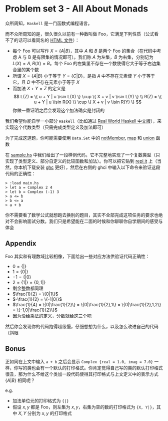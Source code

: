 # Problem set 3 - All About Monads

众所周知，`Haskell` 是一门函数式编程语言。

而不众所周知的是，很久很久以前有一种数叫做 Foo，它满足下列性质（公式看不了的话可以看同名的 [HTML 文件](./README.html)）：
- 每个 Foo 可以写作 $X = \{A|B\}$，其中 $A$ 和 $B$ 是两个 Foo 的集合（在代码中考虑 A 与 B 是有限集的情况即可）。我们称 $A$ 为左集，$B$ 为右集，分别记为 $L(X) = A, R(X) = B$。每个 Foo 的左集里不存在一个数使得它大于等于右边集合里的某个数
- 所谓 $X = \{A|B\}$ 小于等于 $Y = \{C|D\}$，是指 $A$ 中不存在元素使 $Y$ 小于等于它，且 $D$ 中不存在元素小于等于 $X$
- 而加法 $X + Y = Z$ 的定义是
  $$
  L(Z) = \{ u + Y | u \isin L(X) \} \cup \{ X + v | v \isin L(Y) \} \\
  R(Z) = \{ u + Y | u \isin R(X) \} \cup \{ X + v | v \isin R(Y) \}
  $$
  你做一番证明之后会发现这个加法确实是封闭的

我们希望你能自学一小部分 `Haskell`（比如通过 [Real World Haskell 中文版](http://cnhaskell.com/)），来实现这个代数类型（只需完成类型定义及加法即可）

为了完成这道题，你可能需要使用 `Data.Set` 中的 [notMember](http://hackage.haskell.org/package/containers-0.6.3.1/docs/Data-Set.html#g:6), [map](http://hackage.haskell.org/package/containers-0.6.3.1/docs/Data-Set.html#g:10) 和 [union](http://hackage.haskell.org/package/containers-0.6.3.1/docs/Data-Set.html#g:7) 函数

在 [sample.hs](./sample.hs) 中我们给出了一段样例代码，它不完整地实现了一个复数类型（只实现了类型定义、部分自定义的比较函数和加法）。你可以把它贴到 [repl.it](https://repl.it/languages/haskell) 上（当然，你本机下载安装 [ghc](https://www.haskell.org/ghc/) 更好），然后在右侧的 ghci 中输入以下命令来验证这段代码的正确性：
```
> :load main.hs
> let a = Complex 2 4
> let b = Complex (-1) 3
> a <= b
> b <= a
> a + b
```

你不需要看了数学公式就想跑去换别的题目，其实不全部完成这项任务的要求也绝对不会影响面试分数。我们只是希望能在二面的时候和你聊聊你自学期间的感受与体会

## Appendix

Foo 其实和有理数域比较相像，下面给出一些对应方法供验证代码正确性：
* $0 = \{|\}$
* $1 = \{0|\}$
* $−1 = \{|0\}$
* $2 = \{1|\} = \{0, 1|\}$
* 剩余整数都同理
* $\frac{1}{2} =  \{0|1\}$
* $-\frac{1}{2} = \{-1|0\}$
* $\frac{1}{4} = \{0|\frac{1}{2}\} = \{0|\frac{1}{2},1\} = \{0|\frac{1}{2},1,2\} = \{-1,0|\frac{1}{2}\}$
* 因为没给乘法的定义，分数就给这三个吧

然后你会发现你的代码跑得超级慢，仔细想想为什么，以及怎么改进自己的代码（斜眼

## Bonus

正如同在上文中输入 `a + b` 之后会显示 `Complex {real = 1.0, imag = 7.0}` 一样，你写的类也会有一个默认的打印格式。你肯定觉得自己写的类的默认打印格式很丑，那为什么不给这个类加一段代码使得其打印格式与上文定义中的表示方式 $\{A|B\}$ 相同呢？

e.g.
* 加法单位元的打印格式为 `{|}`
* 假设 $x, y$ 都是 Foo，则左集为 ${x, y}$，右集为空的数的打印格式为 `{X, Y|}`，其中 $X,Y$ 分别为 $x, y$ 的打印格式
